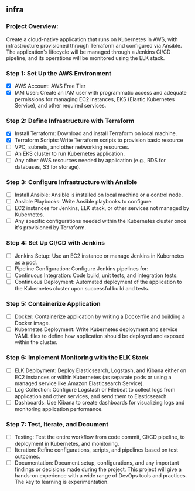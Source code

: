 ## infra
### Project Overview:
Create a cloud-native application that runs on Kubernetes in AWS, with infrastructure provisioned through Terraform and configured via Ansible. The application's lifecycle will be managed through a Jenkins CI/CD pipeline, and its operations will be monitored using the ELK stack.

### Step 1: Set Up the AWS Environment
- [x] AWS Account: AWS Free Tier
- [x] IAM User: Create an IAM user with programmatic access and adequate permissions for managing EC2 instances, EKS (Elastic Kubernetes Service), and other required services.

### Step 2: Define Infrastructure with Terraform
- [x] Install Terraform: Download and install Terraform on local machine.
- [x] Terraform Scripts: Write Terraform scripts to provision basic resource
- [ ] VPC, subnets, and other networking resources.
- [ ] An EKS cluster to run Kubernetes application.
- [ ] Any other AWS resources needed by application (e.g., RDS for databases, S3 for storage).

### Step 3: Configure Infrastructure with Ansible
- [ ] Install Ansible:  Ansible is installed on local machine or a control node.
- [ ] Ansible Playbooks: Write Ansible playbooks to configure:
- [ ] EC2 instances for Jenkins, ELK stack, or other services not managed by Kubernetes.
- [ ] Any specific configurations needed within the Kubernetes cluster once it's provisioned by Terraform.

### Step 4: Set Up CI/CD with Jenkins
- [ ] Jenkins Setup: Use an EC2 instance or manage Jenkins in Kubernetes as a pod.
- [ ] Pipeline Configuration: Configure Jenkins pipelines for:
- [ ] Continuous Integration: Code build, unit tests, and integration tests.
- [ ] Continuous Deployment: Automated deployment of the application to the Kubernetes cluster upon successful build and tests.

### Step 5: Containerize Application
- [ ] Docker: Containerize application by writing a Dockerfile and building a Docker image.
- [ ] Kubernetes Deployment: Write Kubernetes deployment and service YAML files to define how application should be deployed and exposed within the cluster.

### Step 6: Implement Monitoring with the ELK Stack
- [ ] ELK Deployment: Deploy Elasticsearch, Logstash, and Kibana either on EC2 instances or within Kubernetes (as separate pods or using a managed service like Amazon Elasticsearch Service).
- [ ] Log Collection: Configure Logstash or Filebeat to collect logs from application and other services, and send them to Elasticsearch.
- [ ] Dashboards: Use Kibana to create dashboards for visualizing logs and monitoring application performance.

### Step 7: Test, Iterate, and Document
- [ ] Testing: Test the entire workflow from code commit, CI/CD pipeline, to deployment in Kubernetes, and monitoring.
- [ ] Iteration: Refine configurations, scripts, and pipelines based on test outcomes.
- [ ] Documentation: Document setup, configurations, and any important findings or decisions made during the project.
This project will give a hands-on experience with a wide range of DevOps tools and practices. The key to learning is experimentation.
